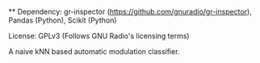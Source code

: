 ** Dependency: gr-inspector (https://github.com/gnuradio/gr-inspector), Pandas (Python), Scikit (Python)

License: GPLv3 (Follows GNU Radio's licensing terms)

A naive kNN based automatic modulation classifier.
